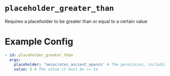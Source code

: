 # `placeholder_greater_than`

Requires a placeholder to be greater than or equal to a certain value

# Example Config
```yaml
- id: placeholder_greater_than
  args:
    placeholder: '%ecocrates_ancient_opens%' # The permission, including %
    value: 5 # The value it must be >= to
```
